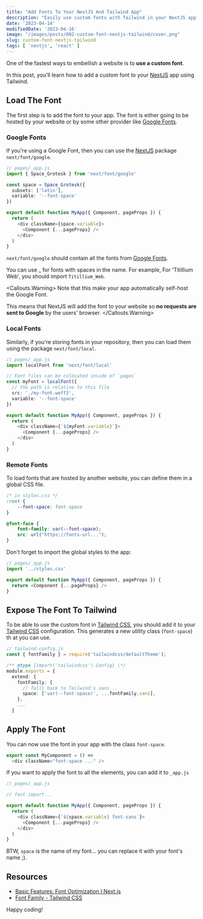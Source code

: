 ```yaml
---
title: "Add Fonts To Your NextJS And Tailwind App"
description: "Easily use custom fonts with Tailwind in your NextJS app."
date: '2023-04-14'
modifiedDate: '2023-04-16'
image: "/images/posts/002-custom-font-nextjs-tailwind/cover.png"
slug: custom-font-nextjs-tailwind
tags: [ 'nextjs', 'react' ]
---
```


One of the fastest ways to embellish a website is to **use a custom font**.

In this post, you'll learn how to add a custom font to your [NextJS](https://nextjs.org/) app using Tailwind.

## Load The Font

The first step is to add the font to your app. The font is either going
to be hosted by your website or by some other provider like [Google Fonts](https://fonts.google.com/).

### Google Fonts

If you're using a Google Font, then you can use the [NextJS](https://nextjs.org/) package `next/font/google`.

```typescript tsx
// pages/_app.js
import { Space_Grotesk } from 'next/font/google'

const space = Space_Grotesk({
  subsets: ['latin'],
  variable: '--font-space'
})

export default function MyApp({ Component, pageProps }) {
  return (
    <div className={space.variable}>
      <Component {...pageProps} />
    </div>
  )
}
```

`next/font/google` should contain all the fonts from [Google Fonts](https://fonts.google.com/).

You can use _ for fonts with spaces in the name.
For example, For 'Titillium Web', you should import `Titillium_Web`.

<Callouts.Warning>
Note that this make your app automatically self-host the Google Font.

This means that NextJS will add the font to your website so **no requests
are sent to Google** by the users' browser.
</Callouts.Warning>

### Local Fonts

Similarly, if you're storing fonts in your repository, then you can load them using the package `next/font/local`.

```typescript tsx
// pages/_app.js
import localFont from 'next/font/local'

// Font files can be colocated inside of `pages`
const myFont = localFont({
  // the path is relative to this file
  src: './my-font.woff2',
  variable: '--font-space'
})

export default function MyApp({ Component, pageProps }) {
  return (
    <div className={`${myFont.variable}`}>
      <Component {...pageProps} />
    </div>
  )
}
```

### Remote Fonts

To load fonts that are hosted by another website, you can define them in a global CSS file.

```css
/* in styles.css */
:root {
    --font-space: font-space
}

@font-face {
    font-family: var(--font-space);
    src: url("https://fonts-url...");
}
```

Don't forget to import the global styles to the app:

```typescript tsx
// pages/_app.js
import '../styles.css'

export default function MyApp({ Component, pageProps }) {
  return <Component {...pageProps} />
}
```

## Expose The Font To Tailwind

To be able to use the custom font in [Tailwind CSS](https://tailwindcss.com/), you should
add it to your [Tailwind CSS](https://tailwindcss.com/) configuration.
This generates a new utility class (`font-space`) th at you can use.

```typescript tsx
// tailwind.config.js
const { fontFamily } = require('tailwindcss/defaultTheme');

/** @type {import('tailwindcss').Config} \*/
module.exports = {
  extend: {
    fontFamily: {
      // falls back to Tailwind's sans...
      space: ['var(--font-space)', ...fontFamily.sans],
    },
    ...
  }
```

## Apply The Font

You can now use the font in your app with the class `font-space`.

```typescript tsx
export const MyComponent = () =>
  <div className="font-space ..." />
```

If you want to apply the font to all the elements, you can add it to `_app.js`

``` typescript
// pages/_app.js

// font import...

export default function MyApp({ Component, pageProps }) {
  return (
    <div className={`${space.variable} font-sans`}>
      <Component {...pageProps} />
    </div>
  )
}
```

BTW, `space` is the name of my font... you can replace it with your font's name ;).

## Resources

* [Basic Features: Font Optimization I Next.js](https://nextjs.org/docs/basic-features/font-optimization)
* [Font Family - Tailwind CSS](https://tailwindcss.com/docs/font-family)

Happy coding!
